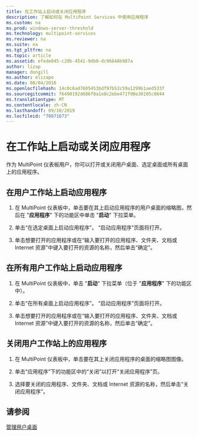 ```yaml
---
title: 在工作站上启动或关闭应用程序
description: 了解如何在 MultiPoint Services 中使用应用程序
ms.custom: na
ms.prod: windows-server-threshold
ms.technology: multipoint-services
ms.reviewer: na
ms.suite: na
ms.tgt_pltfrm: na
ms.topic: article
ms.assetid: efede045-c20b-4541-9db0-dc96848b987a
author: lizap
manager: dongill
ms.author: elizapo
ms.date: 08/04/2016
ms.openlocfilehash: 14c0c6ad7605453bdf97b52c59a1299b1aed533f
ms.sourcegitcommit: f6490192d686f0a1e0c2ebe471f98e30105c0844
ms.translationtype: MT
ms.contentlocale: zh-CN
ms.lasthandoff: 09/10/2019
ms.locfileid: "70871673"
---
```

# <a name="launch-or-close-applications-on-a-station"></a>在工作站上启动或关闭应用程序
作为 MultiPoint 仪表板用户，你可以打开或关闭用户桌面、选定桌面或所有桌面上的应用程序。  
  
## <a name="launch-an-application-on-a-user-station"></a>在用户工作站上启动应用程序  
  
1.  在 MultiPoint 仪表板中，单击要在其上启动应用程序的用户桌面的缩略图，然后在 "**应用程序**" 下的功能区中单击 "**启动**" 下拉菜单。  
  
2.  单击“在选定桌面上启动应用程序”。 “启动应用程序”页面将打开。  
  
3.  单击想要打开的应用程序或在“输入要打开的应用程序、文件夹、文档或 Internet 资源”中键入要打开的资源的名称，然后单击“确定”。  
  
## <a name="launch-an-application-on-all-user-stations"></a>在所有用户工作站上启动应用程序  
  
1.  在 MultiPoint 仪表板中，单击 "**启动**" 下拉菜单（位于 "**应用程序**" 下的功能区中）。  
  
2.  单击“在所有桌面上启动应用程序”。 “启动应用程序”页面将打开。  
  
3.  单击想要打开的应用程序或在“输入要打开的应用程序、文件夹、文档或 Internet 资源”中键入要打开的资源的名称，然后单击“确定”。  
  
## <a name="close-an-application-on-a-user-station"></a>关闭用户工作站上的应用程序  
  
1.  在 MultiPoint 仪表板中，单击要在其上关闭应用程序的桌面的缩略图图像。  
  
2.  单击“应用程序”下的功能区中的“关闭”以打开“关闭应用程序”页。  
  
3.  选择要关闭的应用程序、文件夹、文档或 Internet 资源的名称，然后单击“关闭应用程序”。  
  
## <a name="see-also"></a>请参阅  
[管理用户桌面](manage-user-desktops-using-multipoint-dashboard.md)  
  

